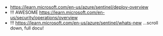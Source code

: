 - https://learn.microsoft.com/en-us/azure/sentinel/deploy-overview
- !!! AWESOME https://learn.microsoft.com/en-us/security/operations/overview
- !!! https://learn.microsoft.com/en-us/azure/sentinel/whats-new  ...scroll down, full docu!
